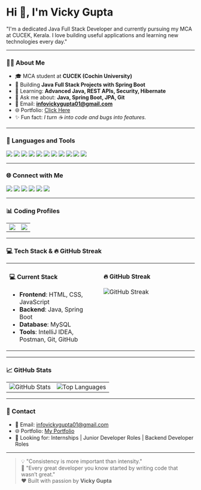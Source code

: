 <!-- <img src="https://github.com/rwi001/rwi001/blob/main/banner.jpeg" alt="Banner" width="100%" /> -->

# Hi 👋, I'm Vicky Gupta

"I'm a dedicated Java Full Stack Developer and currently pursuing my MCA at CUCEK, Kerala. I love building useful applications and learning new technologies every day."

---

### 👨‍💻 About Me

- 🎓 MCA student at **CUCEK (Cochin University)**
- 🚀 Building **Java Full Stack Projects with Spring Boot**
- 🌱 Learning: **Advanced Java, REST APIs, Security, Hibernate**
- 🐨️ Ask me about: **Java, Spring Boot, JPA, Git**
- 📢 Email: **infovickygupta01@gmail.com**
- 🌐 Portfolio: <a href="https://endearing-bavarois-371a39.netlify.app/" target="_blank">Click Here</a>
- ✨ Fun fact: _I turn ☕ into code and bugs into features._

---

### 🔧 Languages and Tools

<p>
  <img src="https://img.shields.io/badge/Java-ED8B00?style=flat&logo=java&logoColor=white" />
  <img src="https://img.shields.io/badge/SpringBoot-6DB33F?style=flat&logo=springboot&logoColor=white" />
  <img src="https://img.shields.io/badge/C%2B%2B-00599C?style=flat&logo=c%2B%2B&logoColor=white" />
  <img src="https://img.shields.io/badge/Python-3776AB?style=flat&logo=python&logoColor=white" />
  <img src="https://img.shields.io/badge/MySQL-005C84?style=flat&logo=mysql&logoColor=white" />
  <img src="https://img.shields.io/badge/Git-F05032?style=flat&logo=git&logoColor=white" />
  <img src="https://img.shields.io/badge/GitHub-100000?style=flat&logo=github&logoColor=white" />
  <img src="https://img.shields.io/badge/Postman-FF6C37?style=flat&logo=postman&logoColor=white" />
  <img src="https://img.shields.io/badge/IntelliJIDEA-000000?style=flat&logo=intellij-idea&logoColor=white" />
  <img src="https://img.shields.io/badge/VSCODE-007ACC?style=flat&logo=visual-studio-code&logoColor=white" />
  <img src="https://img.shields.io/badge/Maven-C71A36?style=flat&logo=apache-maven&logoColor=white" />
</p>

---

### 🌐 Connect with Me

<p>
  <a href="https://linkedin.com/in/vickygupta01" target="_blank"><img src="https://img.shields.io/badge/LinkedIn-0077B5?style=flat&logo=linkedin&logoColor=white" /></a>
  <a href="https://github.com/Vicky8084" target="_blank"><img src="https://img.shields.io/badge/GitHub-000?style=flat&logo=github&logoColor=white" /></a>
  <a href="https://auth.geeksforgeeks.org/user/vickygupta01" target="_blank"><img src="https://img.shields.io/badge/GeeksforGeeks-2F8D46?style=flat&logo=geeksforgeeks&logoColor=white" /></a>
  <a href="https://leetcode.com/vicky_098/" target="_blank"><img src="https://img.shields.io/badge/LeetCode-FFA116?style=flat&logo=leetcode&logoColor=black" /></a>
  <a href="https://www.hackerrank.com/mrvickygupta1111" target="_blank"><img src="https://img.shields.io/badge/HackerRank-2EC866?style=flat&logo=hackerrank&logoColor=white" /></a>
  <a href="https://endearing-bavarois-371a39.netlify.app/" target="_blank"><img src="https://img.shields.io/badge/Portfolio-FF6347?style=flat&logo=firefox&logoColor=white" /></a>
</p>

---

### 📊 Coding Profiles

<table>
<tr>
<td><a href="https://leetcode.com/vicky_098/" target="_blank"><img src="https://leetcard.jacoblin.cool/vicky_098" /></a></td>
<td><img src="https://github-readme-stats.vercel.app/api/pin/?username=Vicky8084&repo=Vicky8084&theme=radical" /></td>
</tr>
</table>

---

### 💻 Tech Stack & 🔥 GitHub Streak

<table>
<tr>
<td valign="top" width="50%">

<h4>💻 Current Stack</h4>

<ul>
  <li><strong>Frontend</strong>: HTML, CSS, JavaScript</li>
  <li><strong>Backend</strong>: Java, Spring Boot</li>
  <li><strong>Database</strong>: MySQL</li>
  <li><strong>Tools</strong>: IntelliJ IDEA, Postman, Git, GitHub</li>
</ul>

</td>
<td valign="top" width="50%">

<h4>🔥 GitHub Streak</h4>

<img src="https://github-readme-streak-stats.herokuapp.com?user=Vicky8084&theme=radical" alt="GitHub Streak" />

</td>
</tr>
</table>

---

### 📈 GitHub Stats

<table>
  <tr>
    <td>
      <img src="https://github-readme-stats.vercel.app/api?username=Vicky8084&show_icons=true&theme=radical&count_private=true&include_all_commits=true" alt="GitHub Stats" />
    </td>
    <td>
      <img src="https://github-readme-stats.vercel.app/api/top-langs/?username=Vicky8084&layout=compact&theme=radical&hide=c" alt="Top Languages" />
    </td>
  </tr>
</table>

---

### 📨 Contact

- 📧 Email: <a href="mailto:infovickygupta01@gmail.com">infovickygupta01@gmail.com</a>
- 🌐 Portfolio: <a href="https://endearing-bavarois-371a39.netlify.app/" target="_blank">My Portfolio</a>
- 💼 Looking for: Internships | Junior Developer Roles | Backend Developer Roles

---

> 💡 "Consistency is more important than intensity."  
> 💭 "Every great developer you know started by writing code that wasn’t great."  
> ❤️ Built with passion by **Vicky Gupta**
